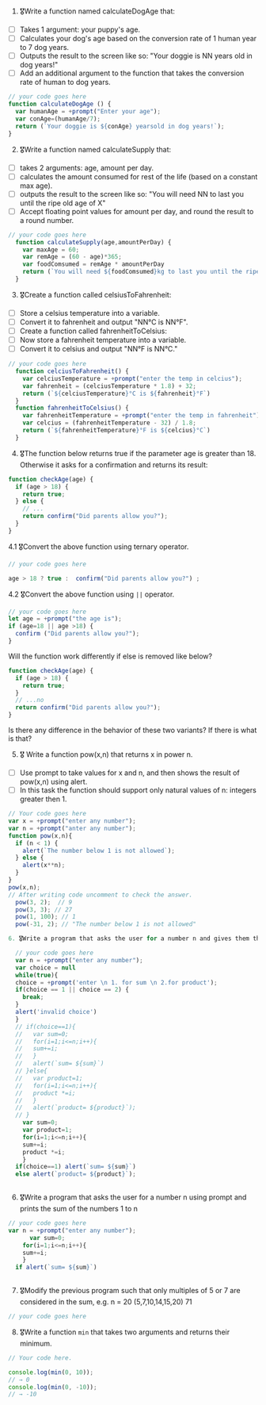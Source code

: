 1. 🎖Write a function named calculateDogAge that:
  * [ ] Takes 1 argument: your puppy's age.
  * [ ] Calculates your dog's age based on the conversion rate of 1 human year to 7 dog years.
  * [ ] Outputs the result to the screen like so: "Your doggie is NN years old in dog years!"
  * [ ] Add an additional argument to the function that takes the conversion rate of human to dog years.

```js
// your code goes here
function calculateDogAge () {
  var humanAge = +prompt("Enter your age");
  var conAge=(humanAge/7);
  return (`Your doggie is ${conAge} yearsold in dog years!`);
}

```
2. 🎖Write a function named calculateSupply that:
  * [ ] takes 2 arguments: age, amount per day.
  * [ ] calculates the amount consumed for rest of the life (based on a constant max age).
  * [ ] outputs the result to the screen like so: "You will need NN to last you until the ripe old age of X"
  * [ ] Accept floating point values for amount per day, and round the result to a round number.

```js
// your code goes here
  function calculateSupply(age,amountPerDay) {
    var maxAge = 60;
    var remAge = (60 - age)*365;
    var foodComsumed = remAge * amountPerDay
    return (`You will need ${foodComsumed}kg to last you until the ripe old age of ${maxAge}years`)
  }
```
3. 🎖Create a function called celsiusToFahrenheit:
  * [ ] Store a celsius temperature into a variable.
  * [ ] Convert it to fahrenheit and output "NN°C is NN°F".
  * [ ] Create a function called fahrenheitToCelsius:
  * [ ] Now store a fahrenheit temperature into a variable.
  * [ ] Convert it to celsius and output "NN°F is NN°C."

```js
// your code goes here
  function celciusToFahrenheit() {
    var celciusTemperature = +prompt("enter the temp in celcius");
    var fahrenheit = (celciusTemperature * 1.8) + 32;
    return (`${celciusTemperature}°C is ${fahrenheit}°F`)
  }
  function fahrenheitToCelsius() {
    var fahrenheitTemperature = +prompt("enter the temp in fahrenheit");
    var celcius = (fahrenheitTemperature - 32) / 1.8;
    return (`${fahrenheitTemperature}°F is ${celcius}°C`)
  }
```
4. 🎖The function below returns true if the parameter age is greater than 18. Otherwise it asks for a confirmation and returns its result:

```js
function checkAge(age) {
  if (age > 18) {
    return true;
  } else {
    // ...
    return confirm("Did parents allow you?");
  }
}
```
  4.1 🎖Convert the above function using ternary operator.
  ```js
  // your code goes here

  age > 18 ? true :  confirm("Did parents allow you?") ;

  ```

  4.2 🎖Convert the above function using `||` operator.
  ```js
  // your code goes here
  let age = +prompt("the age is");
  if (age=18 || age >18) {
    confirm ("Did parents allow you?");
  }
  ```
Will the function work differently if else is removed like below?

```js
function checkAge(age) {
  if (age > 18) {
    return true;
  }
  // ...no
  return confirm("Did parents allow you?");
}
```
Is there any difference in the behavior of these two variants? If there is what is that?


5. 🎖 Write a function pow(x,n) that returns x in power n.

  * [ ] Use prompt to take values for x and n, and then shows the result of pow(x,n) using alert.
  * [ ] In this task the function should support only natural values of n: integers greater then 1.

```js
// Your code goes here
var x = +prompt("enter any number");
var n = +prompt("anter any number");
function pow(x,n){
  if (n < 1) {
    alert(`The number below 1 is not allowed`);
  } else {
    alert(x**n);
  }
}
pow(x,n);
// After writing code uncomment to check the answer.
  pow(3, 2);  // 9
  pow(3, 3); // 27
  pow(1, 100); // 1
  pow(-31, 2); // "The number below 1 is not allowed"

6. 🎖Write a program that asks the user for a number n and gives them the possibility to choose between computing the sum and computing the product of 1,…,n. Return the result accordingly.

  // your code goes here
  var n = +prompt("enter any number");
  var choice = null
  while(true){
  choice = +prompt('enter \n 1. for sum \n 2.for product');
  if(choice == 1 || choice == 2) {
    break;
  }
  alert('invalid choice')
  }
  // if(choice==1){
  //   var sum=0;
  //   for(i=1;i<=n;i++){
  //   sum+=i;
  //   }
  //   alert(`sum= ${sum}`)
  // }else{
  //   var product=1;
  //   for(i=1;i<=n;i++){
  //   product *=i;
  //   }
  //   alert(`product= ${product}`);
  // }
    var sum=0;
    var product=1;
    for(i=1;i<=n;i++){
    sum+=i;
    product *=i;
    }
  if(choice==1) alert(`sum= ${sum}`)
  else alert(`product= ${product}`);
  
```
6. 🎖Write a program that asks the user for a number n using prompt and prints the sum of the numbers 1 to n

```js  
// your code goes here
var n = +prompt("enter any number");
      var sum=0;
    for(i=1;i<=n;i++){
    sum+=i;
    }
  if alert(`sum= ${sum}`)
  
```
7. 🎖Modify the previous program such that only multiples of 5 or 7 are considered in the sum, e.g. n = 20 (5,7,10,14,15,20) 71

```js
// your code goes here
```

8. 🎖Write a function `min` that takes two arguments and returns their minimum.

```js
// Your code here.

console.log(min(0, 10));
// → 0
console.log(min(0, -10));
// → -10
```